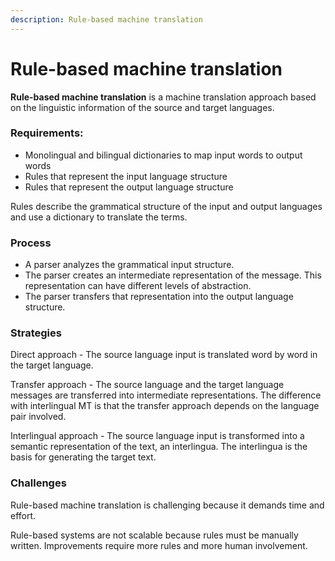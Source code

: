 ```yaml
---
description: Rule-based machine translation
---
```


# Rule-based machine translation

**Rule-based machine translation** is a machine translation approach based on the linguistic information of the source and target languages.

### Requirements:

- Monolingual and bilingual dictionaries to map input words to output words
- Rules that represent the input language structure
- Rules that represent the output language structure

Rules describe the grammatical structure of the input and output languages and use a dictionary to translate the terms.

### Process

- A parser analyzes the grammatical input structure.
- The parser creates an intermediate representation of the message. This representation can have different levels of abstraction.
- The parser transfers that representation into the output language structure.

### Strategies

Direct approach - The source language input is translated word by word in the target language.

Transfer approach - The source language and the target language messages are transferred into intermediate representations. The difference with interlingual MT is that the
transfer approach depends on the language pair involved.

Interlingual approach - The source language input is transformed into a semantic representation of the text, an interlingua. The interlingua is the basis for generating the target text.

### Challenges

Rule-based machine translation is challenging because it demands time and effort.

Rule-based systems are not scalable because rules must be manually written. Improvements require more rules and more human involvement.
